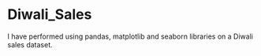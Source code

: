 # Diwali_Sales
I have performed using pandas, matplotlib and seaborn libraries on a Diwali sales dataset.
